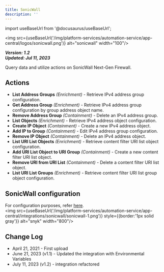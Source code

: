 ```yaml
---
title: SonicWall
description: ''
---
```

import useBaseUrl from '@docusaurus/useBaseUrl';

<img src={useBaseUrl('/img/platform-services/automation-service/app-central/logos/sonicwall.png')} alt="sonicwall" width="100"/>

***Version: 1.2  
Updated: Jul 11, 2023***

Query data and utilize actions on SonicWall Next-Gen Firewall.

## Actions

* **List Address Groups** *(Enrichment)* - Retrieve IPv4 address group configuration.
* **Get Address Group** *(Enrichment)* - Retrieve IPv4 address group configuration by group address object name.
* **Remove Address Group** *(Containment)* - Delete an IPv4 address group.
* **List Objects** *(Enrichment)* - Retrieve IPv4 address object configuration.
* **Create IP Object** *(Containment)* - Create a new IPv4 address object.
* **Add IP to Group** *(Containment)* - Edit IPv4 address group configuration.
* **Remove IP Object** *(Containment)* - Delete an IPv4 address object.
* **List URI List Objects** *(Enrichment)* - Retrieve content filter URI list object configuration.
* **Add URI List Object to URI Group** *(Containment)* - Create a new content filter URI list object.
* **Remove URI from URI List** *(Containment)* - Delete a content filter URI list object.
* **List URI List Groups** *(Enrichment)* - Retrieve content filter URI list group object configuration.

## SonicWall configuration

For configuration purposes, refer [here](https://www.sonicwall.com/support/technical-documentation/docs/sonicos-7-0-0-0-api/Content/SonicOS_API_Guide/API_Authentication/authentication-methods.htm/).<br/><img src={useBaseUrl('/img/platform-services/automation-service/app-central/integrations/sonicwall/sonicwall-1.png')} style={{border:'1px solid gray'}} alt="snyk" width="800"/>

## Change Log

* April 21, 2021 - First upload
* June 21, 2023 (v1.1) - Updated the integration with Environmental Variables
* July 11, 2023 (v1.2) - integration refactored
